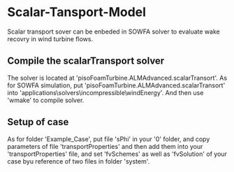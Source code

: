 # Scalar-Tansport-Model
Scalar transport sover can be enbeded in SOWFA solver to evaluate wake recovry in wind turbine flows.

## Compile the scalarTransport solver
The solver is located at 'pisoFoamTurbine.ALMAdvanced.scalarTransort'.
As for SOWFA simulation, put 'pisoFoamTurbine.ALMAdvanced.scalarTransort' into 'applications\solvers\incompressible\windEnergy\'. And then use 'wmake' to compile solver.

## Setup of case
As for folder 'Example_Case', put file 'sPhi' in your '0' folder, and copy parameters of file 'transportProperties' and then add them into your 'transportProperties' file, and set 'fvSchemes' as well as 'fvSolution' of your case byu reference of two files in folder 'system'.
